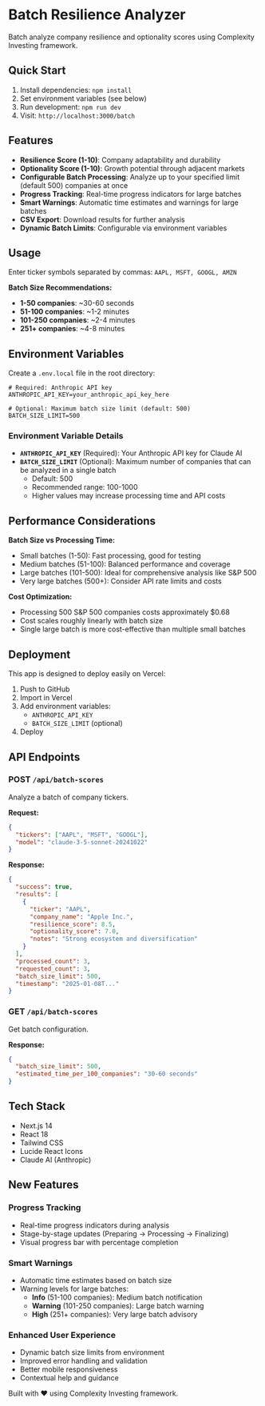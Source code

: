 # Batch Resilience Analyzer

Batch analyze company resilience and optionality scores using Complexity Investing framework.

## Quick Start

1. Install dependencies: `npm install`
2. Set environment variables (see below)
3. Run development: `npm run dev`
4. Visit: `http://localhost:3000/batch`

## Features

- **Resilience Score (1-10)**: Company adaptability and durability
- **Optionality Score (1-10)**: Growth potential through adjacent markets  
- **Configurable Batch Processing**: Analyze up to your specified limit (default 500) companies at once
- **Progress Tracking**: Real-time progress indicators for large batches
- **Smart Warnings**: Automatic time estimates and warnings for large batches
- **CSV Export**: Download results for further analysis
- **Dynamic Batch Limits**: Configurable via environment variables

## Usage

Enter ticker symbols separated by commas: `AAPL, MSFT, GOOGL, AMZN`

**Batch Size Recommendations:**
- **1-50 companies**: ~30-60 seconds
- **51-100 companies**: ~1-2 minutes  
- **101-250 companies**: ~2-4 minutes
- **251+ companies**: ~4-8 minutes

## Environment Variables

Create a `.env.local` file in the root directory:

```env
# Required: Anthropic API key
ANTHROPIC_API_KEY=your_anthropic_api_key_here

# Optional: Maximum batch size limit (default: 500)
BATCH_SIZE_LIMIT=500
```

### Environment Variable Details

- **`ANTHROPIC_API_KEY`** (Required): Your Anthropic API key for Claude AI
- **`BATCH_SIZE_LIMIT`** (Optional): Maximum number of companies that can be analyzed in a single batch
  - Default: 500
  - Recommended range: 100-1000
  - Higher values may increase processing time and API costs

## Performance Considerations

**Batch Size vs Processing Time:**
- Small batches (1-50): Fast processing, good for testing
- Medium batches (51-100): Balanced performance and coverage
- Large batches (101-500): Ideal for comprehensive analysis like S&P 500
- Very large batches (500+): Consider API rate limits and costs

**Cost Optimization:**
- Processing 500 S&P 500 companies costs approximately $0.68
- Cost scales roughly linearly with batch size
- Single large batch is more cost-effective than multiple small batches

## Deployment

This app is designed to deploy easily on Vercel:

1. Push to GitHub
2. Import in Vercel
3. Add environment variables:
   - `ANTHROPIC_API_KEY`
   - `BATCH_SIZE_LIMIT` (optional)
4. Deploy

## API Endpoints

### POST `/api/batch-scores`
Analyze a batch of company tickers.

**Request:**
```json
{
  "tickers": ["AAPL", "MSFT", "GOOGL"],
  "model": "claude-3-5-sonnet-20241022"
}
```

**Response:**
```json
{
  "success": true,
  "results": [
    {
      "ticker": "AAPL",
      "company_name": "Apple Inc.",
      "resilience_score": 8.5,
      "optionality_score": 7.0,
      "notes": "Strong ecosystem and diversification"
    }
  ],
  "processed_count": 3,
  "requested_count": 3,
  "batch_size_limit": 500,
  "timestamp": "2025-01-08T..."
}
```

### GET `/api/batch-scores`
Get batch configuration.

**Response:**
```json
{
  "batch_size_limit": 500,
  "estimated_time_per_100_companies": "30-60 seconds"
}
```

## Tech Stack

- Next.js 14
- React 18
- Tailwind CSS
- Lucide React Icons
- Claude AI (Anthropic)

## New Features

### Progress Tracking
- Real-time progress indicators during analysis
- Stage-by-stage updates (Preparing → Processing → Finalizing)
- Visual progress bar with percentage completion

### Smart Warnings
- Automatic time estimates based on batch size
- Warning levels for large batches:
  - **Info** (51-100 companies): Medium batch notification
  - **Warning** (101-250 companies): Large batch warning
  - **High** (251+ companies): Very large batch advisory

### Enhanced User Experience
- Dynamic batch size limits from environment
- Improved error handling and validation
- Better mobile responsiveness
- Contextual help and guidance

Built with ❤️ using Complexity Investing framework.